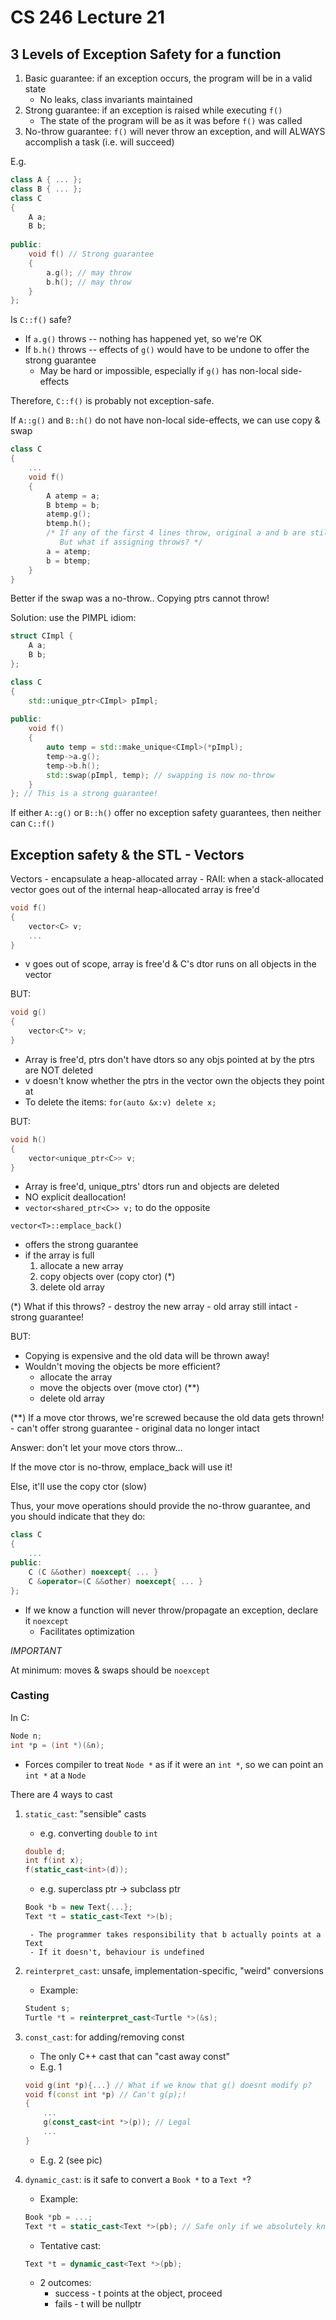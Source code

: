 # CS 246 Lecture 21
## 3 Levels of Exception Safety for a function
1. Basic guarantee: if an exception occurs, the program will be in a valid state
    - No leaks, class invariants maintained
2. Strong guarantee: if an exception is raised while executing `f()`
    - The state of the program will be as it was before `f()` was called
3. No-throw guarantee: `f()` will never throw an exception, and will ALWAYS accomplish a task (i.e. will succeed)

E.g.
```c++
class A { ... }; 
class B { ... };
class C 
{
    A a;
    B b;
    
public:
    void f() // Strong guarantee
    {
        a.g(); // may throw
        b.h(); // may throw
    }
};
```

Is `C::f()` safe?
- If `a.g()` throws -- nothing has happened yet, so we're OK
- If `b.h()` throws -- effects of `g()` would have to be undone to offer the strong guarantee 
    - May be hard or impossible, especially if `g()` has non-local side-effects
    
Therefore, `C::f()` is probably not exception-safe.

If `A::g()` and `B::h()` do not have non-local side-effects, we can use copy & swap
```c++
class C
{
    ...
    void f()
    {
        A atemp = a;
        B btemp = b;
        atemp.g();
        btemp.h();
        /* If any of the first 4 lines throw, original a and b are still intact
           But what if assigning throws? */
        a = atemp;
        b = btemp;
    }
}
```

Better if the swap was a no-throw.. Copying ptrs cannot throw!

Solution: use the PIMPL idiom:

```c++
struct CImpl {
    A a;
    B b;
};

class C
{
    std::unique_ptr<CImpl> pImpl;
    
public:
    void f()
    {
        auto temp = std::make_unique<CImpl>(*pImpl);
        temp->a.g();
        temp->b.h();
        std::swap(pImpl, temp); // swapping is now no-throw
    }
}; // This is a strong guarantee!
```

If either `A::g()` or `B::h()` offer no exception safety guarantees, then neither can `C::f()`

## Exception safety & the STL - Vectors
Vectors 
    - encapsulate a heap-allocated array
    - RAII: when a stack-allocated vector goes out of the internal heap-allocated array is free'd
    
```c++
void f()
{
    vector<C> v;
    ...
}
```
- v goes out of scope, array is free'd & C's dtor runs on all objects in the vector

BUT:

```c++
void g()
{
    vector<C*> v;
}
```
- Array is free'd, ptrs don't have dtors so any objs pointed at by the ptrs are NOT deleted
- v doesn't know whether the ptrs in the vector own the objects they point at
- To delete the items: `for(auto &x:v) delete x;`

BUT:
```c++
void h()
{
    vector<unique_ptr<C>> v;
}
```
- Array is free'd, unique_ptrs' dtors run and objects are deleted
- NO explicit deallocation!
- `vector<shared_ptr<C>> v;` to do the opposite

`vector<T>::emplace_back()`
- offers the strong guarantee
- if the array is full
    1. allocate a new array
    2. copy objects over (copy ctor) (*)
    3. delete old array

(*) What if this throws?
    - destroy the new array
    - old array still intact
    - strong guarantee!

BUT: 
- Copying is expensive and the old data will be thrown away!
- Wouldn't moving the objects be more efficient?
    - allocate the array
    - move the objects over (move ctor) (**)
    - delete old array

(**) If a move ctor throws, we're screwed because the old data gets thrown!
    - can't offer strong guarantee
    - original data no longer intact

Answer: don't let your move ctors throw...

If the move ctor is no-throw, emplace_back will use it!

Else, it'll use the copy ctor (slow)

Thus, your move operations should provide the no-throw guarantee, and you should indicate that they do:

```c++
class C
{
    ...
public:
    C (C &&other) noexcept{ ... }
    C &operator=(C &&other) noexcept{ ... }
};
```
- If we know a function will never throw/propagate an exception, declare it `noexcept`
    - Facilitates optimization

*IMPORTANT*

At minimum: moves & swaps should be `noexcept`

### Casting
In C: 
```c
Node n;
int *p = (int *)(&n);
```
- Forces compiler to treat `Node *` as if it were an `int *`, so we can point an `int *` at a `Node`

There are 4 ways to cast    
1. `static_cast`: "sensible" casts
    - e.g. converting `double` to `int`
    ```c++
    double d;
    int f(int x);
    f(static_cast<int>(d));
    ```
    - e.g. superclass ptr -> subclass ptr
    ```c++
    Book *b = new Text{...};
    Text *t = static_cast<Text *>(b);
    ```
        - The programmer takes responsibility that b actually points at a Text
        - If it doesn't, behaviour is undefined    
2. `reinterpret_cast`: unsafe, implementation-specific, "weird" conversions
    - Example:
    ```c++
    Student s;
    Turtle *t = reinterpret_cast<Turtle *>(&s);
    ```
3. `const_cast`: for adding/removing const
    - The only C++ cast that can "cast away const"
    - E.g. 1
    ```c++
    void g(int *p){...} // What if we know that g() doesnt modify p?
    void f(const int *p) // Can't g(p);!
    {
        ...
        g(const_cast<int *>(p)); // Legal
        ...
    }
    ```
    - E.g. 2
     (see pic)
    
4. `dynamic_cast`: is it safe to convert a `Book *` to a `Text *`?
    - Example:
    ```c++
    Book *pb = ...;
    Text *t = static_cast<Text *>(pb); // Safe only if we absolutely know that pb is a Text
    ```
    - Tentative cast:
    ```c++
    Text *t = dynamic_cast<Text *>(pb);
    ```
    - 2 outcomes:
        - success - t points at the object, proceed
        - fails - t will be nullptr
